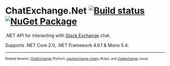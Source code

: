 ChatExchange.Net [![Build status](https://ci.appveyor.com/api/projects/status/anhuene4frxkg3xb/branch/7.0.0-beta?svg=true)](https://ci.appveyor.com/project/ArcticEcho/chatexchange-net/branch/7.0.0-beta) [![NuGet Package](https://img.shields.io/badge/NuGet_Package-beta-blue.svg)](https://www.nuget.org/packages/ChatExchange.Net)
================

.NET API for interacting with [Stack Exchange](http://stackexchange.com/) chat.

Supports .NET Core 2.0, .NET Framework 4.6.1 & Mono 5.4.

-----

<sup><sup>Related libraries: [ChatExchange](https://github.com/Manishearth/ChatExchange) (Python), [stackexchange-chatty](https://github.com/KeyboardFire/stackexchange-chatty) (Ruby), and [chatexchange](https://github.com/Tunaki/chatexchange) (Java).</sup></sup>
